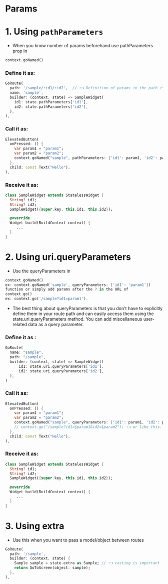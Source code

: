 
# Params

# 1. Using `pathParameters`

- When you know number of params beforehand use pathParameters prop in

```dart
context.goNamed()
```

### Define it as:

```dart
GoRoute(
  path: '/sample/:id1/:id2',  // 👈 Definition of params in the path is important
  name: 'sample',
  builder: (context, state) => SampleWidget(
    id1: state.pathParameters['id1'],
    id2: state.pathParameters['id2'],
  ),
),
```

### Call it as:

```dart
ElevatedButton(
  onPressed: () {
    var param1 = "param1";
    var param2 = "param2";
    context.goNamed("sample", pathParameters: {'id1': param1, 'id2': param2});
  },
  child: const Text("Hello"),
),
```

### Receive it as:
```dart
class SampleWidget extends StatelessWidget {
  String? id1;
  String? id2;
  SampleWidget({super.key, this.id1, this.id2});

  @override
  Widget build(BuildContext context) {
     ...
  }
}
```

# 2. Using uri.queryParameters
- Use the queryParameters in

```dart
context.goNamed()
ex: context.goNamed('sample', queryParameters: {'id1': 'param1'})
function or simply add params after the ? in the URL of
context.go()
ex: context.go('/sample?id1=param1').
```
- The best thing about queryParameters is that you don't have to explicitly define them in your route path and can easily access them using the state.uri.queryParameters method. You can add miscellaneous user-related data as a query parameter.

### Define it as :

```dart
GoRoute(
  name: "sample",
  path: "/sample",          
  builder: (context, state) => SampleWidget(
      id1: state.uri.queryParameters['id1'],
      id2: state.uri.queryParameters['id2'],
  ),
)
```

### Call it as:

```dart
ElevatedButton(
  onPressed: () {
    var param1 = "param1";
    var param2 = "param2";
    context.goNamed("sample", queryParameters: {'id1': param1, 'id2': param2});
    // context.go("/sample?id1=$param1&id2=$param2"); 👈 or like this.
  },
  child: const Text("Hello"),
),
```

### Receive it as:

```dart
class SampleWidget extends StatelessWidget {
  String? id1;
  String? id2;
  SampleWidget({super.key, this.id1, this.id2});

  @override
  Widget build(BuildContext context) {
     ...
  }
}
```

# 3. Using extra
- Use this when you want to pass a model/object between routes

```dart
GoRoute(
  path: '/sample',
  builder: (context, state) {
    Sample sample = state.extra as Sample; // 👈 casting is important
    return GoToScreen(object: sample);
  },
),
```